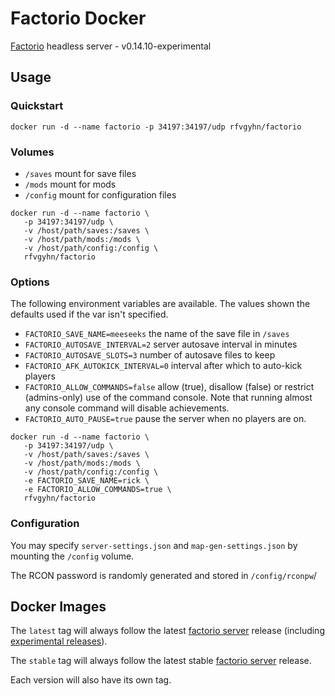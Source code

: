 # Factorio Docker

[Factorio][0] headless server - v0.14.10-experimental

## Usage

### Quickstart

```
docker run -d --name factorio -p 34197:34197/udp rfvgyhn/factorio
```

### Volumes

* `/saves` mount for save files
* `/mods` mount for mods
* `/config` mount for configuration files

```
docker run -d --name factorio \
   -p 34197:34197/udp \
   -v /host/path/saves:/saves \
   -v /host/path/mods:/mods \
   -v /host/path/config:/config \
   rfvgyhn/factorio
```

### Options

The following environment variables are available. The values shown the defaults used if
the var isn't specified.

* `FACTORIO_SAVE_NAME=meeseeks` the name of the save file in `/saves`
* `FACTORIO_AUTOSAVE_INTERVAL=2` server autosave interval in minutes
* `FACTORIO_AUTOSAVE_SLOTS=3` number of autosave files to keep
* `FACTORIO_AFK_AUTOKICK_INTERVAL=0` interval after which to auto-kick players
* `FACTORIO_ALLOW_COMMANDS=false` allow (true), disallow (false) or restrict (admins-only) use of the command console. Note that running almost any console command will disable achievements.
* `FACTORIO_AUTO_PAUSE=true` pause the server when no players are on.

```
docker run -d --name factorio \
   -p 34197:34197/udp \
   -v /host/path/saves:/saves \
   -v /host/path/mods:/mods \
   -v /host/path/config:/config \
   -e FACTORIO_SAVE_NAME=rick \
   -e FACTORIO_ALLOW_COMMANDS=true \
   rfvgyhn/factorio
```

### Configuration

You may specify `server-settings.json` and `map-gen-settings.json` by mounting the 
`/config` volume.

The RCON password is randomly generated and stored in `/config/rconpw`/

## Docker Images

The `latest` tag will always follow the latest [factorio server][1] release
(including [experimental releases][2]).

The `stable` tag will always follow the latest stable [factorio server][1] release.

Each version will also have its own tag.


[0]: https://www.factorio.com/
[1]: https://www.factorio.com/download-headless/stable
[2]: https://www.factorio.com/download-headless/experimental

